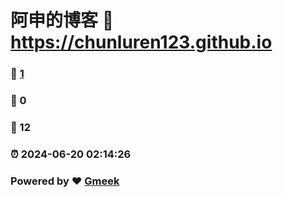 # 阿申的博客 :link: https://chunluren123.github.io 
### :page_facing_up: [1](https://chunluren123.github.io/tag.html) 
### :speech_balloon: 0 
### :hibiscus: 12 
### :alarm_clock: 2024-06-20 02:14:26 
### Powered by :heart: [Gmeek](https://github.com/Meekdai/Gmeek)
